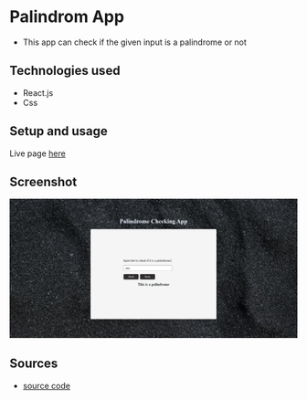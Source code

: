 # Palindrom App

- This app can check if the given input is a palindrome or not

## Technologies used

- React.js
- Css

## Setup and usage

Live page [here](https://palindromereactapp.netlify.app/)

## Screenshot

<img src="assets\Palindrome-App.png"/>

## Sources

- [source code](https://github.com/hasanmd91/palindrome_app)
